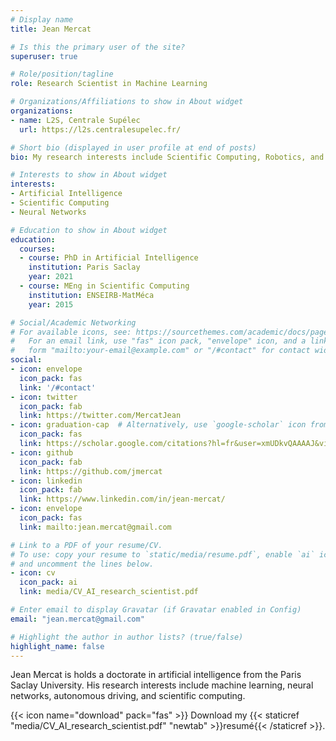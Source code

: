 ```yaml
---
# Display name
title: Jean Mercat

# Is this the primary user of the site?
superuser: true

# Role/position/tagline
role: Research Scientist in Machine Learning

# Organizations/Affiliations to show in About widget
organizations:
- name: L2S, Centrale Supélec
  url: https://l2s.centralesupelec.fr/

# Short bio (displayed in user profile at end of posts)
bio: My research interests include Scientific Computing, Robotics, and Neural Networks.

# Interests to show in About widget
interests:
- Artificial Intelligence
- Scientific Computing
- Neural Networks

# Education to show in About widget
education:
  courses:
  - course: PhD in Artificial Intelligence
    institution: Paris Saclay
    year: 2021
  - course: MEng in Scientific Computing
    institution: ENSEIRB-MatMéca
    year: 2015

# Social/Academic Networking
# For available icons, see: https://sourcethemes.com/academic/docs/page-builder/#icons
#   For an email link, use "fas" icon pack, "envelope" icon, and a link in the
#   form "mailto:your-email@example.com" or "/#contact" for contact widget.
social:
- icon: envelope
  icon_pack: fas
  link: '/#contact'
- icon: twitter
  icon_pack: fab
  link: https://twitter.com/MercatJean
- icon: graduation-cap  # Alternatively, use `google-scholar` icon from `ai` icon pack
  icon_pack: fas
  link: https://scholar.google.com/citations?hl=fr&user=xmUDkvQAAAAJ&view_op=list_works&gmla=AJsN-F7_gLwY1RI0Kl7gkf7W1jADsdHqCTeF7zK_JQ8wV5nCBoELKvuYiZ3KNUkPHO0IARHWbU9KgaUR-hsy6kpsp-5z3NY6byJosBu2ZGyMJsPFEN03q0vjHmWGL0FOnkCeiBbJRF9r8IOlj2YwnYNpHJcSbBLu3ymUSRCg85kBmvQW_IItFcxFfSJOaij8KSGo-QFcoD6e7YBXIGxeG2nLsnRwWFIrWA&sciund=14203063805389349973
- icon: github
  icon_pack: fab
  link: https://github.com/jmercat
- icon: linkedin
  icon_pack: fab
  link: https://www.linkedin.com/in/jean-mercat/
- icon: envelope
  icon_pack: fas
  link: mailto:jean.mercat@gmail.com

# Link to a PDF of your resume/CV.
# To use: copy your resume to `static/media/resume.pdf`, enable `ai` icons in `params.toml`, 
# and uncomment the lines below.
- icon: cv
  icon_pack: ai
  link: media/CV_AI_research_scientist.pdf

# Enter email to display Gravatar (if Gravatar enabled in Config)
email: "jean.mercat@gmail.com"

# Highlight the author in author lists? (true/false)
highlight_name: false
---
```


Jean Mercat is holds a doctorate in artificial intelligence from the Paris Saclay University. His research interests include machine learning, neural networks, autonomous driving, and scientific computing.

{{< icon name="download" pack="fas" >}} Download my {{< staticref "media/CV_AI_research_scientist.pdf" "newtab" >}}resumé{{< /staticref >}}.
